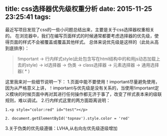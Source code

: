 title: css选择器优先级权重分析
date: 2015-11-25 23:25:41
tags:
---
最近写项目发现了css的一些小问题总结出来，主要是关于css选择器权重相关的。
在浏览器中，我们在编写页面样式的时候通常都要考虑选择器的优先级，使得页面的样式不会被覆盖或覆盖其他样式。
总体来说优先级是这样的（此处从高到底排序）：
>!important  ->   行内样式style(此处包含写在html结构中的和用js动态加载上去的style)  ->  id选择器  ->  伪类  ->  class选择器  ->  元素选择器  ->  通用选择器( * )

这里我来对一些细节说明一下：
1.页面中能不要使用！important尽量避免使用，因为从严格意义上讲，！important与优先级是没有关系的，当使用!important定义模块的时候页面中再对其进行任何操作都无济于事了，改变了样式表本来的级联规则，难以调试。
2.行内样式这里的两方面距离说明：

    1.<p style="color:red" id="test"></p>

    2. document.getElementById('topnav').style.color = 'red'

3.关于伪类的优先级遵循：LVHA,从右向左优先级逐级增加